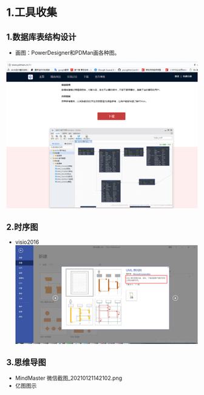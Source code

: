 # 1.工具收集

## 1.数据库表结构设计
* 画图：PowerDesigner和PDMan画各种图。

![](/static/image/微信截图_20200901100414.png)

## 2.时序图
* visio2016
![](/static/image/20180705101613508.png)

## 3.思维导图
* MindMaster
微信截图_20210121142102.png
* 亿图图示
